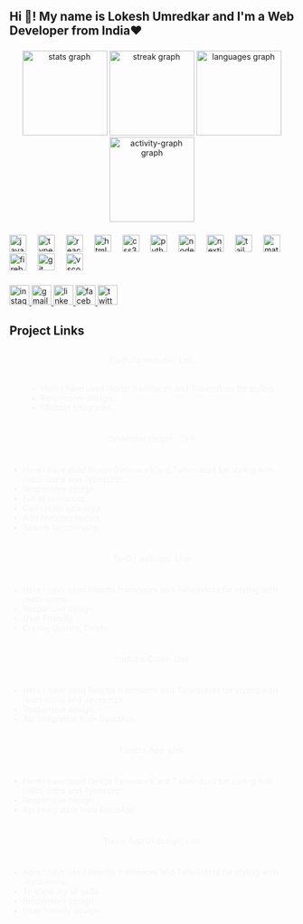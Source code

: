 <h2 align="left">Hi 👋! My name is Lokesh Umredkar and I'm a Web Developer from India❤️</h2>

###

<div align="center">
  <img src="https://github-readme-stats.vercel.app/api?username=Lokesh9307&hide_title=false&hide_rank=true&show_icons=true&include_all_commits=true&count_private=true&disable_animations=false&theme=dracula&locale=en&hide_border=false" height="150" alt="stats graph"  />
  <img src="https://streak-stats.demolab.com?user=Lokesh9307&locale=en&mode=daily&theme=dracula&hide_border=false&border_radius=5" height="150" alt="streak graph"  />
  <img src="https://github-readme-stats.vercel.app/api/top-langs?username=Lokesh9307&locale=en&hide_title=false&layout=compact&card_width=320&langs_count=5&theme=dracula&hide_border=false" height="150" alt="languages graph"  />
  <img src="https://github-readme-activity-graph.vercel.app/graph?username=Lokesh9307&theme=dracula&radius=1&area=true" height="150"  alt="activity-graph graph"  />
</div>

###

<div align="left">
  <img src="https://cdn.jsdelivr.net/gh/devicons/devicon/icons/javascript/javascript-original.svg" height="30" alt="javascript logo"  />
  <img width="12" />
  <img src="https://cdn.jsdelivr.net/gh/devicons/devicon/icons/typescript/typescript-original.svg" height="30" alt="typescript logo"  />
  <img width="12" />
  <img src="https://cdn.jsdelivr.net/gh/devicons/devicon/icons/react/react-original.svg" height="30" alt="react logo"  />
  <img width="12" />
  <img src="https://cdn.jsdelivr.net/gh/devicons/devicon/icons/html5/html5-original.svg" height="30" alt="html5 logo"  />
  <img width="12" />
  <img src="https://cdn.jsdelivr.net/gh/devicons/devicon/icons/css3/css3-original.svg" height="30" alt="css3 logo"  />
  <img width="12" />
  <img src="https://cdn.jsdelivr.net/gh/devicons/devicon/icons/python/python-original.svg" height="30" alt="python logo"  />
  <img width="12" />
  <img src="https://cdn.jsdelivr.net/gh/devicons/devicon/icons/nodejs/nodejs-original.svg" height="30" alt="nodejs logo"  />
  <img width="12" />
  <img src="https://cdn.jsdelivr.net/gh/devicons/devicon/icons/nextjs/nextjs-original.svg" height="30" alt="nextjs logo"  />
  <img width="12" />
  <img src="https://cdn.jsdelivr.net/gh/devicons/devicon/icons/tailwindcss/tailwindcss-original-wordmark.svg" height="30" alt="tailwindcss logo"  />
  <img width="12" />
  <img src="https://cdn.jsdelivr.net/gh/devicons/devicon/icons/materialui/materialui-original.svg" height="30" alt="materialui logo"  />
  <img width="12" />
  <img src="https://cdn.jsdelivr.net/gh/devicons/devicon/icons/firebase/firebase-plain.svg" height="30" alt="firebase logo"  />
  <img width="12" />
  <img src="https://cdn.jsdelivr.net/gh/devicons/devicon/icons/git/git-original.svg" height="30" alt="git logo"  />
  <img width="12" />
  <img src="https://cdn.jsdelivr.net/gh/devicons/devicon/icons/vscode/vscode-original.svg" height="30" alt="vscode logo"  />
</div>

###

<div align="left">
  <a href="https://www.instagram.com/itz_lokesh_02/?hl=bg" target="_blank">
    <img src="https://img.shields.io/static/v1?message=Instagram&logo=instagram&label=&color=E4405F&logoColor=white&labelColor=&style=for-the-badge" height="35" alt="instagram logo"  />
  </a>
  <a href="lokeshumredkar2003@gmail.com" target="_blank">
    <img src="https://img.shields.io/static/v1?message=Gmail&logo=gmail&label=&color=D14836&logoColor=white&labelColor=&style=for-the-badge" height="35" alt="gmail logo"  />
  </a>
  <a href="https://www.linkedin.com/in/lokesh-umredkar-2a0961243/?trk=people-guest_people_search-card&originalSubdomain=in" target="_blank">
    <img src="https://img.shields.io/static/v1?message=LinkedIn&logo=linkedin&label=&color=0077B5&logoColor=white&labelColor=&style=for-the-badge" height="35" alt="linkedin logo"  />
  </a>
  <a href="https://www.facebook.com/lokesh.umredkar.967/" target="_blank">
    <img src="https://img.shields.io/static/v1?message=Facebook&logo=facebook&label=&color=1877F2&logoColor=white&labelColor=&style=for-the-badge" height="35" alt="facebook logo"  />
  </a>
  <img src="https://img.shields.io/static/v1?message=Twitter&logo=twitter&label=&color=1DA1F2&logoColor=white&labelColor=&style=for-the-badge" height="35" alt="twitter logo"  />
</div>

###
<section>
<h1>Project Links</h1>
<div style="color: whitesmoke; display: flex; flex-wrap: wrap; place-items: center; justify-content: center; gap: 10px;">
<div style="display: flex; place-items: center; gap: 5px; flex-direction: column;">
<div style="display: flex; place-items: center; gap: 8px;">
<p>Portfolio website:</p>
<a href="https://lokeshumredkar.vercel.app/" style="text-decoration: none; color: inherit; font-weight: inherit;">Link</a>
</div>
<ul>
<li>Here I have used Nextjs framework and Tailwindcss for styling.</li>
<li>Responsive design.</li>
<li>Chatbot integrated.</li>
</ul>
</div>
<div style="display: flex; place-items: center; gap: 10px; flex-direction: column;">
<div style="display: flex; place-items: center; gap: 8px;">
<p>Developer Helper:</p>
<a href="https://developer-helper.vercel.app/" style="text-decoration: none; color: inherit; font-weight: inherit;">Link</a>
</div>
<ul>
<li>Here I have used Nextjs framework and Tailwindcss for styling with react-icons and Typescript.</li>
<li>Responsive design.</li>
<li>Full of resources.</li>
<li>Can create new links.</li>
<li>Add favorites to cart.</li>
<li>Search functionality.</li>
</ul>
</div>
<div style="display: flex; place-items: center; gap: 10px; flex-direction: column;">
<div style="display: flex; place-items: center; gap: 8px;">
<p>To-Do web app</p>
<a href="https://todoapp-lokii.netlify.app/" style="text-decoration: none; color: inherit; font-weight: inherit;">Link</a>
</div>
<ul>
<li>Here I have used Reactjs framework and Tailwindcss for styling with react-icons.</li>
<li>Responsive design.</li>
<li>User Friendly</li>
<li>Create, Update, Delete</li>
</ul>
</div>
<div style="display: flex; place-items: center; gap: 10px; flex-direction: column;">
<div style="display: flex; place-items: center; gap: 8px;">
<p>Youtube Clone</p>
<a href="https://beast-media-lokesh.netlify.app/" style="text-decoration: none; color: inherit; font-weight: inherit;">Link</a>
</div>
<ul>
<li>Here I have used Reactjs framework and Tailwindcss for styling with react-icons and Javascript.</li>
<li>Responsive design.</li>
<li>Api integration from RapidApi.</li>
</ul>
</div>
<div style="display: flex; place-items: center; gap: 10px; flex-direction: column;">
<div style="display: flex; place-items: center; gap: 8px;">
<p>Fitness App</p>
<a href="https://stayfit-n-strong.netlify.app/" style="text-decoration: none; color: inherit; font-weight: inherit;">Link</a>
</div>
<ul>
<li>Here I have used Nextjs framework and Tailwindcss for styling with react-icons and Typescript.</li>
<li>Responsive design.</li>
<li>Api integration from RapidApi.</li>
</ul>
</div>
<div style="display: flex; place-items: center; gap: 10px; flex-direction: column;">
<div style="display: flex; place-items: center; gap: 8px;">
<p>Travel App UI design</p>
<a href="https://hilink-travelapp.netlify.app/" style="text-decoration: none; color: inherit; font-weight: inherit;">Link</a>
</div>
<ul>
<li>Here I have used Reactjs framework and Tailwindcss for styling with react-icons.</li>
<li>To show my UI skills.</li>
<li>Responsive design.</li>
<li>User friendly design.</li>
</ul>
</div>
</div>
</section>

###
